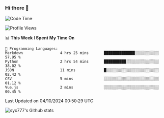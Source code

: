 ### Hi there 👋

<!--
**syx777/syx777** is a ✨ _special_ ✨ repository because its `README.md` (this file) appears on your GitHub profile.

Here are some ideas to get you started:

- 🔭 I’m currently working on ...
- 🌱 I’m currently learning ...
- 👯 I’m looking to collaborate on ...
- 🤔 I’m looking for help with ...
- 💬 Ask me about ...
- 📫 How to reach me: ...
- 😄 Pronouns: ...
- ⚡ Fun fact: ...
-->
<!--START_SECTION:waka-->
![Code Time](http://img.shields.io/badge/Code%20Time-227%20hrs%2017%20mins-blue)

![Profile Views](http://img.shields.io/badge/Profile%20Views-91-blue)

📊 **This Week I Spent My Time On** 

```text
💬 Programming Languages: 
Markdown                 4 hrs 25 mins       ██████████████░░░░░░░░░░░   57.95 % 
Python                   2 hrs 54 mins       ██████████░░░░░░░░░░░░░░░   38.02 % 
JSON                     11 mins             █░░░░░░░░░░░░░░░░░░░░░░░░   02.42 % 
CSV                      5 mins              ░░░░░░░░░░░░░░░░░░░░░░░░░   01.12 % 
Vue.js                   2 mins              ░░░░░░░░░░░░░░░░░░░░░░░░░   00.45 % 
```


 Last Updated on 04/10/2024 00:50:29 UTC
<!--END_SECTION:waka-->

![syx777's Github stats](https://github-readme-stats-syx777.vercel.app/api?username=syx777&show_icons=true&count_private=true)
